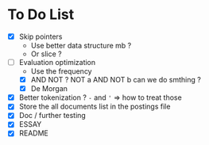 # To Do List
- [X] Skip pointers
    - Use better data structure mb ?
    - Or slice ?
- [ ] Evaluation optimization
    - Use the frequency
    - [X] AND NOT ? NOT a AND NOT b can we do smthing ?
    - [X] De Morgan
- [X] Better tokenization ? `-` and `'` => how to treat those
- [X] Store the all documents list in the postings file
- [X] Doc / further testing
- [X] ESSAY
- [X] README